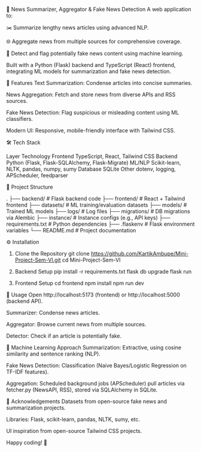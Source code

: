 📰 News Summarizer, Aggregator & Fake News Detection
A web application to:

✂️ Summarize lengthy news articles using advanced NLP.

🌐 Aggregate news from multiple sources for comprehensive coverage.

🧪 Detect and flag potentially fake news content using machine learning.

Built with a Python (Flask) backend and TypeScript (React) frontend, integrating ML models for summarization and fake news detection.

🚀 Features
Text Summarization: Condense articles into concise summaries.

News Aggregation: Fetch and store news from diverse APIs and RSS sources.

Fake News Detection: Flag suspicious or misleading content using ML classifiers.

Modern UI: Responsive, mobile-friendly interface with Tailwind CSS.

🛠️ Tech Stack

Layer	      Technology
Frontend	   TypeScript, React, Tailwind CSS
Backend 	   Python (Flask, Flask-SQLAlchemy, Flask-Migrate)
ML/NLP	     Scikit-learn, NLTK, pandas, numpy, sumy
Database	    SQLite
Other	        dotenv, logging, APScheduler, feedparser


📁 Project Structure

.
├── backend/          # Flask backend code
├── frontend/         # React + Tailwind frontend
├── datasets/         # ML training/evaluation datasets
├── models/           # Trained ML models
├── logs/             # Log files
├── migrations/       # DB migrations via Alembic
├── instance/         # Instance configs (e.g., API keys)
├── requirements.txt  # Python dependencies
├── .flaskenv         # Flask environment variables
└── README.md         # Project documentation


⚙️ Installation
1. Clone the Repository
git clone https://github.com/KartikAmbupe/Mini-Project-Sem-VI.git
cd Mini-Project-Sem-VI

2. Backend Setup
pip install -r requirements.txt
flask db upgrade
flask run

3. Frontend Setup
cd frontend
npm install
npm run dev

🧪 Usage
Open http://localhost:5173 (frontend) or http://localhost:5000 (backend API).

Summarizer: Condense news articles.

Aggregator: Browse current news from multiple sources.

Detector: Check if an article is potentially fake.

🤖 Machine Learning Approach
Summarization: Extractive, using cosine similarity and sentence ranking (NLP).

Fake News Detection: Classification (Naive Bayes/Logistic Regression on TF-IDF features).

Aggregation: Scheduled background jobs (APScheduler) pull articles via fetcher.py (NewsAPI, RSS), stored via SQLAlchemy in SQLite.


🙏 Acknowledgements
Datasets from open-source fake news and summarization projects.

Libraries: Flask, scikit-learn, pandas, NLTK, sumy, etc.

UI inspiration from open-source Tailwind CSS projects.



Happy coding! 🚀
